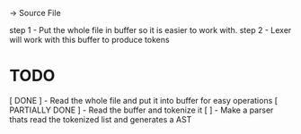 -> Source File

step 1 - Put the whole file in buffer so it is easier to work with.
step 2 - Lexer will work with this buffer to produce tokens


# TODO
[ DONE ] - Read the whole file and put it into buffer for easy operations
[ PARTIALLY DONE ] - Read the buffer and tokenize it
[ ] - Make a parser thats read the tokenized list and generates a AST
